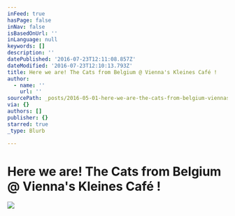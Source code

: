 ```yaml
---
inFeed: true
hasPage: false
inNav: false
isBasedOnUrl: ''
inLanguage: null
keywords: []
description: ''
datePublished: '2016-07-23T12:11:08.857Z'
dateModified: '2016-07-23T12:10:13.793Z'
title: Here we are! The Cats from Belgium @ Vienna's Kleines Café !
author:
  - name: ''
    url: ''
sourcePath: _posts/2016-05-01-here-we-are-the-cats-from-belgium-viennas-kleines-cafe.md
via: {}
authors: []
publisher: {}
starred: true
_type: Blurb

---
```

# Here we are! The Cats from Belgium @ Vienna's Kleines Café !
![](https://the-grid-user-content.s3-us-west-2.amazonaws.com/1a1eb1af-bf4f-49d5-9744-d2c6307d3a54.jpg)